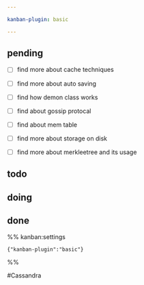 ```yaml
---

kanban-plugin: basic

---
```


## pending

- [ ] find more about cache techniques
- [ ] find more about auto saving
- [ ] find how demon class works
- [ ] find about gossip protocal
- [ ] find about mem table
- [ ] find more about storage on disk
- [ ] find more about merkleetree and its usage


## todo



## doing



## done





%% kanban:settings
```
{"kanban-plugin":"basic"}
```
%%


#Cassandra